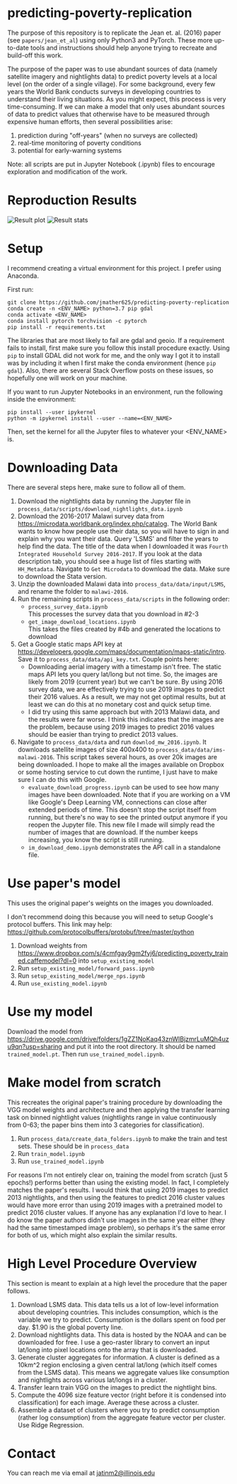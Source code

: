 # predicting-poverty-replication
The purpose of this repository is to replicate the Jean et. al. (2016) paper (see `papers/jean_et_al`) using only Python3 and PyTorch. These more up-to-date tools and instructions should help anyone trying to recreate and build-off this work.

The purpose of the paper was to use abundant sources of data (namely satellite imagery and nightlights data) to predict poverty levels at a local level (on the order of a single village). For some background, every few years the World Bank conducts surveys in developing countries to understand their living situations. As you might expect, this process is very time-consuming. If we can make a model that only uses abundant sources of data to predict values that otherwise have to be measured through expensive human efforts, then several possibilities arise:
1) prediction during "off-years" (when no surveys are collected)
2) real-time monitoring of poverty conditions
3) potential for early-warning systems

Note: all scripts are put in Jupyter Notebook (.ipynb) files to encourage exploration and modification of the work.

# Reproduction Results
![Result plot](https://github.com/jmather625/predicting-poverty-replication/figures/plots.png)
![Result stats](https://github.com/jmather625/predicting-poverty-replication/figures/stats.png)

# Setup
I recommend creating a virtual environment for this project. I prefer using Anaconda.

First run:
```
git clone https://github.com/jmather625/predicting-poverty-replication
conda create -n <ENV_NAME> python=3.7 pip gdal
conda activate <ENV_NAME>
conda install pytorch torchvision -c pytorch
pip install -r requirements.txt
```
The libraries that are most likely to fail are gdal and geoio. If a requirement fails to install, first make sure you follow this install procedure exactly. Using `pip` to install GDAL did not work for me, and the only way I got it to install was by including it when I first make the conda environment (hence `pip gdal`). Also, there are several Stack Overflow posts on these issues, so hopefully one will work on your machine.

If you want to run Jupyter Notebooks in an environment, run the following inside the environment:
```
pip install --user ipykernel
python -m ipykernel install --user --name=<ENV_NAME>
```

Then, set the kernel for all the Jupyter files to whatever your <ENV_NAME> is.

# Downloading Data
There are several steps here, make sure to follow all of them.

1. Download the nightlights data by running the Jupyter file in `process_data/scripts/download_nightlights_data.ipynb`
2. Download the 2016-2017 Malawi survey data from https://microdata.worldbank.org/index.php/catalog. The World Bank wants to know how people use their data, so you will have to sign in and explain why you want their data. Query 'LSMS' and filter the years to help find the data. The title of the data when I downloaded it was `Fourth Integrated Household Survey 2016-2017`. If you look at the data description tab, you should see a huge list of files starting with `HH_Metadata`. Navigate to `Get Microdata` to download the data. Make sure to download the Stata version.
3. Unzip the downloaded Malawi data into `process_data/data/input/LSMS`, and rename the folder to `malawi-2016`.
4. Run the remaining scripts in `process_data/scripts` in the following order: <br>
    - `process_survey_data.ipynb` <br>
        This processes the survey data that you download in #2-3<br>
    - `get_image_download_locations.ipynb` <br>
        This takes the files created by #4b and generated the locations to download <br>
5. Get a Google static maps API key at https://developers.google.com/maps/documentation/maps-static/intro. Save it to `process_data/data/api_key.txt`. Couple points here: <br>
    - Downloading aerial imagery with a timestamp isn't free. The static maps API lets you query lat/long but not time. So, the images are likely from 2019 (current year) but we can't be sure. By using 2016 survey data, we are effectively trying to use 2019 images to predict their 2016 values. As a result, we may not get optimal results, but at least we can do this at no monetary cost and quick setup time. <br>
    - I did try using this same approach but with 2013 Malawi data, and the results were far worse. I think this indicates that the images are the problem, because using 2019 images to predict 2016 values should be easier than trying to predict 2013 values.
6. Navigate to `process_data/data` and run `downlod_mw_2016.ipynb`. It downloads satellite images of size 400x400 to `process_data/data/ims-malawi-2016`. This script takes several hours, as over 20k images are being downloaded. I hope to make all the images available on Dropbox or some hosting service to cut down the runtime, I just have to make sure I can do this with Google. <br>
    - `evaluate_download_progress.ipynb` can be used to see how many images have been downloaded. Note that if you are working on a VM like Google's Deep Learning VM, connections can close after extended periods of time. This doesn't stop the script itself from running, but there's no way to see the printed output anymore if you reopen the Jupyter file. This new file I made will simply read the number of images that are download. If the number keeps increasing, you know the script is still running. <br>
    - `im_download_demo.ipynb` demonstrates the API call in a standalone file.

# Use paper's model
This uses the original paper's weights on the images you downloaded.

I don't recommend doing this because you will need to setup Google's protocol buffers. This link may help:
https://github.com/protocolbuffers/protobuf/tree/master/python

1. Download weights from https://www.dropbox.com/s/4cmfgay9gm2fyj6/predicting_poverty_trained.caffemodel?dl=0 into `setup_existing_model`
2. Run `setup_existing_model/forward_pass.ipynb`
3. Run `setup_existing_model/merge_nps.ipynb`
4. Run `use_existing_model.ipynb`


# Use my model
Download the model from https://drive.google.com/drive/folders/1gZZ1NoKaq43znWIBjzmrLuMQh4uzu9qn?usp=sharing and put it into the root directory. It should be named `trained_model.pt`. Then run `use_trained_model.ipynb`.


# Make model from scratch
This recreates the original paper's training procedure by downloading the VGG model weights and architecture and then applying the transfer learning task on binned nightlight values (nightlights range in value continuously from 0-63; the paper bins them into 3 categories for classification).

1. Run `process_data/create_data_folders.ipynb` to make the train and test sets. These should be in `process_data`
2. Run `train_model.ipynb`
3. Run `use_trained_model.ipynb`

For reasons I'm not entirely clear on, training the model from scratch (just 5 epochs!) performs better than using the existing model. In fact, I completely matches the paper's results. I would think that using 2019 images to predict 2013 nightlights, and then using the features to predict 2016 cluster values would have more error than using 2019 images with a pretrained model to predict 2016 cluster values. If anyone has any explanation I'd love to hear. I do know the paper authors didn't use images in the same year either (they had the same timestamped image problem), so perhaps it's the same error for both of us, which might also explain the similar results.


# High Level Procedure Overview
This section is meant to explain at a high level the procedure that the paper follows.

1. Download LSMS data. This data tells us a lot of low-level information about developing countries. This includes consumption, which is the variable we try to predict. Consumption is the dollars spent on food per day. $1.90 is the global poverty line.
2. Download nightlights data. This data is hosted by the NOAA and can be downloaded for free. I use a geo-raster library to convert an input lat/long into pixel locations onto the array that is downloaded.
3. Generate cluster aggregates for information. A cluster is defined as a 10km^2 region enclosing a given central lat/long (which itself comes from the LSMS data). This means we aggregate values like consumption and nightlights across various lat/longs in a cluster.
4. Transfer learn train VGG on the images to predict the nightlight bins.
5. Compute the 4096 size feature vector (right before it is condensed into classification) for each image. Average these across a cluster.
6. Assemble a dataset of clusters where you try to predict consumption (rather log consumption) from the aggregate feature vector per cluster. Use Ridge Regression.


# Contact
You can reach me via email at jatinm2@illinois.edu



